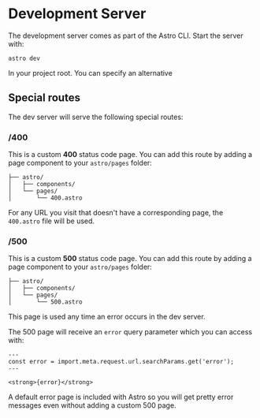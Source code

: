 # Development Server

The development server comes as part of the Astro CLI. Start the server with:

```shell
astro dev
```

In your project root. You can specify an alternative

## Special routes

The dev server will serve the following special routes:

### /400

This is a custom __400__ status code page. You can add this route by adding a page component to your `astro/pages` folder:

```
├── astro/
│   ├── components/
│   └── pages/
│       └── 400.astro
```

For any URL you visit that doesn't have a corresponding page, the `400.astro` file will be used.

### /500

This is a custom __500__ status code page. You can add this route by adding a page component to your `astro/pages` folder:

```astro
├── astro/
│   ├── components/
│   └── pages/
│       └── 500.astro
```

This page is used any time an error occurs in the dev server.

The 500 page will receive an `error` query parameter which you can access with:

```
---
const error = import.meta.request.url.searchParams.get('error');
---

<strong>{error}</strong>
```

A default error page is included with Astro so you will get pretty error messages even without adding a custom 500 page.